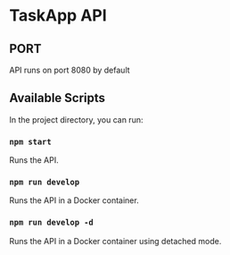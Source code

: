 # TaskApp API

## PORT 

API runs on port 8080 by default

## Available Scripts

In the project directory, you can run:

### `npm start`

Runs the API.

### `npm run develop`

Runs the API in a Docker container.

### `npm run develop -d`

Runs the API in a Docker container using detached mode.
